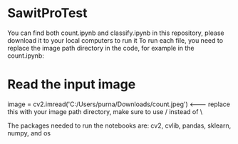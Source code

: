 # SawitProTest

You can find both count.ipynb and classify.ipynb in this repository, please download it to your local computers to run it
To run each file, you need to replace the image path directory in the code, for example in the count.ipynb:
  # Read the input image
  image = cv2.imread('C:/Users/purna/Downloads/count.jpeg') <--- replace this with your image path directory, make sure to use /    instead of \

The packages needed to run the notebooks are:
cv2, cvlib, pandas, sklearn, numpy, and os
